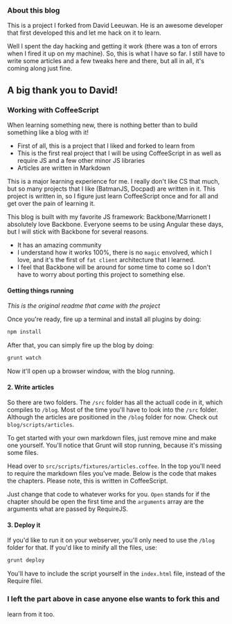 ### About this blog ###

This is a project I forked from David Leeuwan. He is an awesome
developer that first developed this and let me hack on it to learn.


Well I spent the day hacking and getting it work (there was a ton of
errors when I fired it up on my machine). So, this is what I have so
far. I still have to write some articles and a few tweaks here and
there, but all in all, it's coming along just fine.

## A big thank you to David! 

### Working with CoffeeScript ###

When learning something new, there is nothing better than to build
something like a blog with it!

* First of all, this is a project that I liked and forked to learn from 
* This is the first real project that I will be using CoffeeScript in as
  well as require JS and a few other minor JS libraries
* Articles are written in Markdown

This is a major learning experience for me. I really don't like CS that
much, but so many projects that I like (BatmanJS, Docpad) are written in
it. This project is written in, so I figure just learn CoffeeScript once
and for all and get over the pain of learning it.

This blog is built with my favorite JS framework: Backbone/Marrionett
I absolutely love Backbone. Everyone seems to be using Angular these
days, but I will stick with Backbone for several reasons.

* It has an amazing community
* I understand how it works 100%, there is no `magic` envolved, which I
  love, and it's the first of `fat client` architecture that I learned.
* I feel that Backbone will be around for some time to come so I don't
  have to worry about porting this project to something else.


#### Getting things running 

_This is the original readme that came with the project_

Once you're ready, fire up a terminal and install all plugins by doing:

```bash
npm install
```

After that, you can simply fire up the blog by doing:

```bash
grunt watch
```

Now it'll open up a browser window, with the blog running.

#### 2. Write articles

So there are two folders. The `/src` folder has all the actuall code in it, which compiles to `/blog`. 
Most of the time you'll have to look into the `/src` folder. Although the articles are positioned in the `/blog` folder for now. Check out `blog/scripts/articles`.

To get started with your own markdown files, just remove mine and make one yourself. You'll notice that Grunt will stop running, because it's missing some files.

Head over to `src/scripts/fixtures/articles.coffee`. In the top you'll need to require the markdown files you've made. Below is the code that makes the chapters. Please note, this is written in CoffeeScript.

Just change that code to whatever works for you. `Open` stands for if the chapter should be open the first time and the `arguments` array are the arguments what are passed by RequireJS.

#### 3. Deploy it

If you'd like to run it on your webserver, you'll only need to use the `/blog` folder for that. If you'd like to minify all the files, use:

```bash
grunt deploy
```

You'll have to include the script yourself in the `index.html` file, instead of the Require filei.

### I left the part above in case anyone else wants to fork this and
learn from it too.
